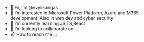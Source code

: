 - 👋 Hi, I’m @vvylikangas
- 👀 I’m interested in Microsoft Power Platform, Azure and M365 development. Also in web dev and cyber security
- 🌱 I’m currently learning JS,TS,React
- 💞️ I’m looking to collaborate on ...
- 📫 How to reach me ...

<!---
vvylikangas/vvylikangas is a ✨ special ✨ repository because its `README.md` (this file) appears on your GitHub profile.
You can click the Preview link to take a look at your changes.
--->
